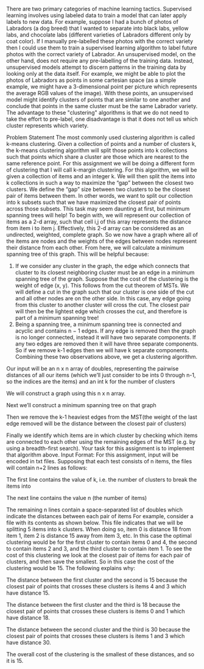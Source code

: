 There are two primary categories of machine learning tactics. Supervised learning involves
using labeled data to train a model that can later apply labels to new data. For example,
suppose I had a bunch of photos of Labradors (a dog breed) that I wanted to separate into black
labs, yellow labs, and chocolate labs (different varieties of Labradors different only by coat
color). If I manually pre-labelled these photos with the correct variety then I could use them to
train a supervised learning algorithm to label future photos with the correct variety of Labrador.
An unsupervised model, on the other hand, does not require any pre-labelling of the training
data. Instead, unsupervised models attempt to discern patterns in the training data by looking
only at the data itself. For example, we might be able to plot the photos of Labradors as points
in some cartesian space (as a simple example, we might have a 3-dimensional point per picture
which represents the average RGB values of the image). With these points, an unsupervised
model might identify clusters of points that are similar to one another and conclude that points in
the same cluster must be the same Labrador variety. The advantage to these "clustering"
algorithms is that we do not need to take the effort to pre-label, one disadvantage is that it does
not tell us which cluster represents which variety.

Problem Statement
The most commonly used clustering algorithm is called k-means clustering. Given a collection of
points and a number of clusters k, the k-means clustering algorithm will split those points into k
collections such that points which share a cluster are those which are nearest to the same
reference point. For this assignment we will be doing a different form of clustering that I will call
k-margin clustering. For this algorithm, we will be given a collection of items and an integer k.
We will then split the items into k collections in such a way to maximize the “gap” between the
closest two clusters. We define the “gap” size between two clusters to be the closest pair of
items between them. In other words, we want to split our collection into k subsets such that we
have maximized the closest pair of points across those subsets.
This task may seem daunting at first, but minimum spanning trees will help! To begin with, we
will represent our collection of items as a 2-d array, such that cell i,j of this array represents
the distance from item i to item j. Effectively, this 2-d array can be considered as an
undirected, weighted, complete graph. So we now have a graph where all of the items are
nodes and the weights of the edges between nodes represent their distance from each other.
From here, we will calculate a minimum spanning tree of this graph. This will be helpful
because:
1. If we consider any cluster in the graph, the edge which connects that cluster to its
closest neighboring cluster must be an edge in a minimum spanning tree of the graph.
Suppose that the cost of the clustering is the weight of edge (x, y). This follows from the
cut theorem of MSTs. We will define a cut in the graph such that our cluster is one side
of the cut and all other nodes are on the other side. In this case, any edge going from
this cluster to another cluster will cross the cut. The closest pair will then be the lightest
edge which crosses the cut, and therefore is part of a minimum spanning tree!
2. Being a spanning tree, a minimum spanning tree is connected and acyclic and contains
n − 1 edges. If any edge is removed then the graph is no longer connected, instead it will
have two separate components. If any two edges are removed then it will have three
separate components. So if we remove k-1 edges then we will have k separate
components.
Combining these two observations above, we get a clustering algorithm.

Our input will be an n x n array of doubles, representing the pairwise distances of all our
items (which we’ll just consider to be ints 0 through n-1, so the indices are the items) and
an int k for the number of clusters

We will construct a graph using this n x n array.

Next we’ll construct a minimum spanning tree on that graph

Then we remove the k-1 heaviest edges from the MST(the weight of the last edge
removed will be the distance between the closest pair of clusters)

Finally we identify which items are in which cluster by checking which items are
connected to each other using the remaining edges of the MST (e.g. by using a
breadth-first search).
Your task for this assignment is to implement that algorithm above.
Input Format: For this assignment, input will be encoded in txt files. Supposing that each test
consists of n items, the files will contain n+2 lines as follows:

The first line contains the value of k, i.e. the number of clusters to break the items into

The next line contains the value n (the number of items)

The remaining n lines contain a space-separated list of doubles which indicate the
distances between each pair of items
For example, consider a file with its contents as shown below.
This file indicates that we will be splitting 5 items into k clusters. When doing so, item 0 is
distance 18 from item 1, item 2 is distance 15 away from item 3, etc.
In this case the optimal clustering would be for the first cluster to contain items 0 and 4, the
second to contain items 2 and 3, and the third cluster to contain item 1. To see the cost of this
clustering we look at the closest pair of items for each pair of clusters, and then save the
smallest. So in this case the cost of the clustering would be 15. The following explains why:

The distance between the first cluster and the second is 15 because the closest pair of
points that crosses these clusters is items 4 and 3 which have distance 15.

The distance between the first cluster and the third is 18 because the closest pair of
points that crosses these clusters is items 0 and 1 which have distance 18.

The distance between the second cluster and the third is 30 because the closest pair of
points that crosses these clusters is items 1 and 3 which have distance 30.

The overall cost of the clustering is the smallest of these distances, and so it is 15.
